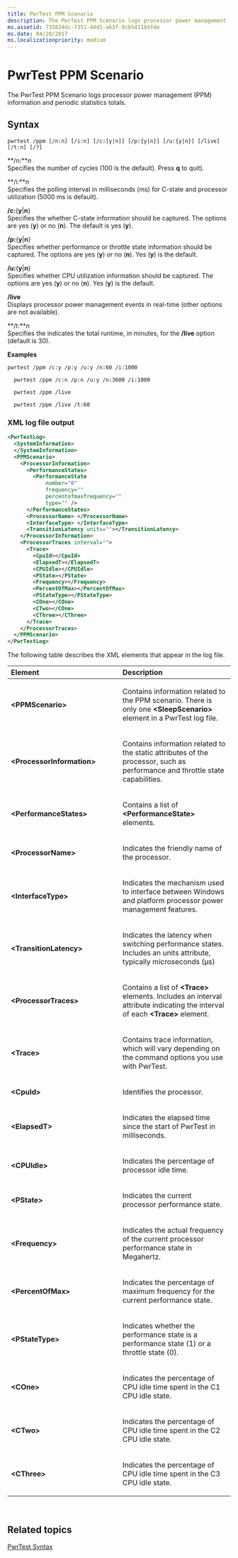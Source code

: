 ```yaml
---
title: PwrTest PPM Scenario
description: The PwrTest PPM Scenario logs processor power management (PPM) information and periodic statistics totals.
ms.assetid: 735834dc-7351-44d1-a63f-9cb541184fde
ms.date: 04/20/2017
ms.localizationpriority: medium
---
```


# PwrTest PPM Scenario


The PwrTest PPM Scenario logs processor power management (PPM) information and periodic statistics totals.

## <span id="Syntax"></span><span id="syntax"></span><span id="SYNTAX"></span>Syntax


```
pwrtest /ppm [/n:n] [/i:n] [/c:[y|n]] [/p:{y|n}] [/u:{y|n}] [/live] [/t:n] [/?] 
```

<span id="_n_n"></span><span id="_N_N"></span>**/n:***n*  
Specifies the number of cycles (100 is the default). Press **q** to quit).

<span id="_i_n"></span><span id="_I_N"></span>**/i:***n*  
Specifies the polling interval in milliseconds (ms) for C-state and processor utilization (5000 ms is default).

<span id="_c_yn"></span><span id="_C_YN"></span>**/c:**{**y**|**n**}  
Specifies the whether C-state information should be captured. The options are yes (**y**) or no (**n**). The default is yes (**y**).

<span id="_p_yn"></span><span id="_P_YN"></span>**/p:**{**y**|**n**}  
Specifies whether performance or throttle state information should be captured. The options are yes (**y**) or no (**n**). Yes (**y**) is the default.

<span id="_u_yn"></span><span id="_U_YN"></span>**/u:**{**y**|**n**}  
Specifies whether CPU utilization information should be captured. The options are yes (**y**) or no (**n**). Yes (**y**) is the default.

<span id="_live"></span><span id="_LIVE"></span>**/live**  
Displays processor power management events in real-time (other options are not available).

<span id="_t_n"></span><span id="_T_N"></span>**/t:***n*  
Specifies the indicates the total runtime, in minutes, for the **/live** option (default is 30).

**Examples**

```
pwrtest /ppm /c:y /p:y /u:y /n:60 /i:1000
```

```
  pwrtest /ppm /c:n /p:n /u:y /n:3600 /i:1000
```

```
  pwrtest /ppm /live
```

```
  pwrtest /ppm /live /t:60
```

### <span id="XML_log_file_output"></span><span id="xml_log_file_output"></span><span id="XML_LOG_FILE_OUTPUT"></span>XML log file output

```XML
<PwrTestLog>
  <SystemInformation>
  </SystemInformation>
  <PPMScenario> 
    <ProcessorInformation> 
      <PerformanceStates> 
        <PerformanceState  
            number="0" 
            frequency="" 
            percentofmaxfrequency="" 
            type="" /> 
      </PerformanceStates> 
      <ProcessorName> </ProcessorName> 
      <InterfaceType> </InterfaceType> 
      <TransitionLatency units=""></TransitionLatency> 
    </ProcessorInformation> 
    <ProcessorTraces interval=""> 
      <Trace> 
        <CpuId></CpuId> 
        <ElapsedT></ElapsedT> 
        <CPUIdle></CPUIdle> 
        <PState></PState> 
        <Frequency></Frequency> 
        <PercentOfMax></PercentOfMax> 
        <PStateType></PStateType> 
        <COne></COne> 
        <CTwo></COne> 
        <CThree></CThree> 
      </Trace> 
    </ProcessorTraces> 
  </PPMScenario> 
</PwrTestLog> 
```

The following table describes the XML elements that appear in the log file.

<table>
<colgroup>
<col width="50%" />
<col width="50%" />
</colgroup>
<thead>
<tr class="header">
<th align="left">Element</th>
<th align="left">Description</th>
</tr>
</thead>
<tbody>
<tr class="odd">
<td align="left"><strong>&lt;PPMScenario&gt;</strong></td>
<td align="left"><p>Contains information related to the PPM scenario. There is only one <strong>&lt;SleepScenario&gt;</strong> element in a PwrTest log file.</p></td>
</tr>
<tr class="even">
<td align="left"><strong>&lt;ProcessorInformation&gt;</strong></td>
<td align="left"><p>Contains information related to the static attributes of the processor, such as performance and throttle state capabilities.</p></td>
</tr>
<tr class="odd">
<td align="left"><strong>&lt;PerformanceStates&gt;</strong></td>
<td align="left"><p>Contains a list of <strong>&lt;PerformanceState&gt;</strong> elements.</p></td>
</tr>
<tr class="even">
<td align="left"><strong>&lt;ProcessorName&gt;</strong></td>
<td align="left"><p>Indicates the friendly name of the processor.</p></td>
</tr>
<tr class="odd">
<td align="left"><strong>&lt;InterfaceType&gt;</strong></td>
<td align="left"><p>Indicates the mechanism used to interface between Windows and platform processor power management features.</p></td>
</tr>
<tr class="even">
<td align="left"><strong>&lt;TransitionLatency&gt;</strong></td>
<td align="left"><p>Indicates the latency when switching performance states. Includes an units attribute, typically microseconds (µs)</p></td>
</tr>
<tr class="odd">
<td align="left"><strong>&lt;ProcessorTraces&gt;</strong></td>
<td align="left"><p>Contains a list of <strong>&lt;Trace&gt;</strong> elements. Includes an interval attribute indicating the interval of each <strong>&lt;Trace&gt;</strong> element.</p></td>
</tr>
<tr class="even">
<td align="left"><strong>&lt;Trace&gt;</strong></td>
<td align="left"><p>Contains trace information, which will vary depending on the command options you use with PwrTest.</p></td>
</tr>
<tr class="odd">
<td align="left"><strong>&lt;CpuId&gt;</strong></td>
<td align="left"><p>Identifies the processor.</p></td>
</tr>
<tr class="even">
<td align="left"><strong>&lt;ElapsedT&gt;</strong></td>
<td align="left"><p>Indicates the elapsed time since the start of PwrTest in milliseconds.</p></td>
</tr>
<tr class="odd">
<td align="left"><strong>&lt;CPUIdle&gt;</strong></td>
<td align="left"><p>Indicates the percentage of processor idle time.</p></td>
</tr>
<tr class="even">
<td align="left"><strong>&lt;PState&gt;</strong></td>
<td align="left"><p>Indicates the current processor performance state.</p></td>
</tr>
<tr class="odd">
<td align="left"><strong>&lt;Frequency&gt;</strong></td>
<td align="left"><p>Indicates the actual frequency of the current processor performance state in Megahertz.</p></td>
</tr>
<tr class="even">
<td align="left"><strong>&lt;PercentOfMax&gt;</strong></td>
<td align="left"><p>Indicates the percentage of maximum frequency for the current performance state.</p></td>
</tr>
<tr class="odd">
<td align="left"><strong>&lt;PStateType&gt;</strong></td>
<td align="left"><p>Indicates whether the performance state is a performance state (1) or a throttle state (0).</p></td>
</tr>
<tr class="even">
<td align="left"><strong>&lt;COne&gt;</strong></td>
<td align="left"><p>Indicates the percentage of CPU idle time spent in the C1 CPU idle state.</p></td>
</tr>
<tr class="odd">
<td align="left"><strong>&lt;CTwo&gt;</strong></td>
<td align="left"><p>Indicates the percentage of CPU idle time spent in the C2 CPU idle state.</p></td>
</tr>
<tr class="even">
<td align="left"><strong>&lt;CThree&gt;</strong></td>
<td align="left"><p>Indicates the percentage of CPU idle time spent in the C3 CPU idle state.</p></td>
</tr>
</tbody>
</table>

 

## <span id="related_topics"></span>Related topics


[PwrTest Syntax](pwrtest-syntax.md)

 

 






